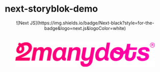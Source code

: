 # next-storyblok-demo

 <div align="center">
![Next JS](https://img.shields.io/badge/Next-black?style=for-the-badge&logo=next.js&logoColor=white)
</div>
<br></br>

<div align="center">

  <a href="https://www.2manydots.nl/">
    <img src="./readme-items/logo.svg" alt=" logo 2manydots" height="80">
  </a>
